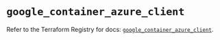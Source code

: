 # `google_container_azure_client`

Refer to the Terraform Registry for docs: [`google_container_azure_client`](https://registry.terraform.io/providers/hashicorp/google-beta/5.40.0/docs/resources/google_container_azure_client).
